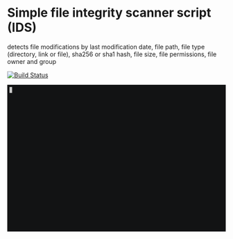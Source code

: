 # Simple file integrity scanner script (IDS)


detects file modifications by last modification date, file path, file type (directory, link or file), sha256 or sha1 hash, file size, file permissions, file owner and group

[![Build Status](https://travis-ci.org/publicarray/IntrusionDetection.svg?branch=master)](https://travis-ci.org/publicarray/IntrusionDetection)

![demo](demo.gif)

